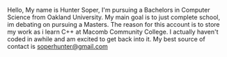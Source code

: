 Hello, My name is Hunter Soper, I'm pursuing a Bachelors in Computer Science from Oakland University.
My main goal is to just complete school, im debating on pursuing a Masters. 
The reason for this account is to store my work as i learn C++ at Macomb Community College.
I actually haven't coded in awhile and am excited to get back into it.
My best source of contact is soperhunter@gmail.com
